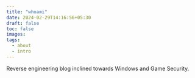 ```yaml
---
title: "whoami"
date: 2024-02-29T14:16:56+05:30
draft: false
toc: false
images:
tags:
  - about
  - intro 
---
```


Reverse engineering blog inclined towards Windows and Game Security.
